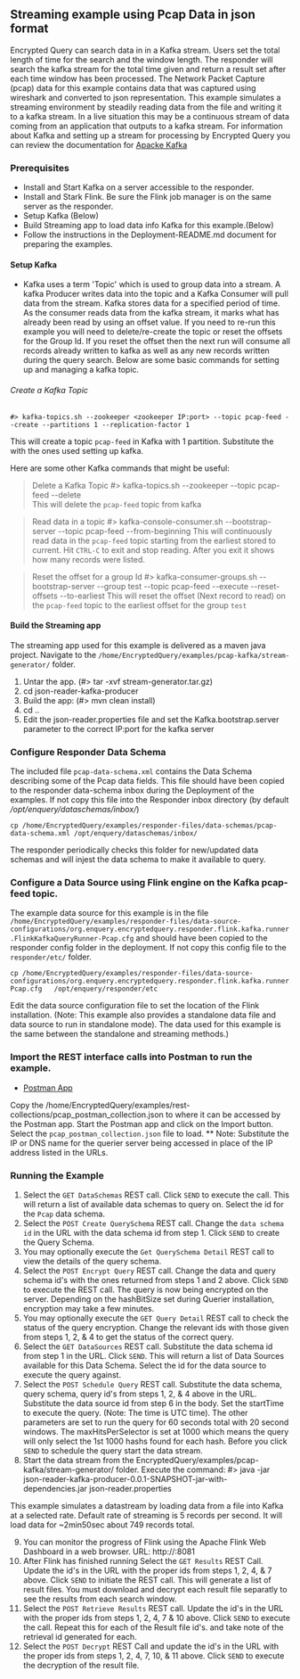 ## Streaming example using Pcap Data in json format
Encrypted Query can search data in in a Kafka stream.   Users set the total length of time for the search and the window length.   The responder will search the kafka stream for the total time given and return a result set after each time window has been processed.  The Network Packet Capture (pcap) data for this example contains data that was captured using wireshark and converted to json representation.  This example simulates a streaming environment by steadily reading data from the file and writing it to a kafka stream.  In a live situation this may be a continuous stream of data coming from an application that outputs to a kafka stream.  For information about Kafka and setting up a stream for processing by Encrypted Query you can review the documentation for [Apacke Kafka](https://kafka.apache.org)
### Prerequisites
* Install and Start Kafka on a server accessible to the responder.   
* Install and Stark Flink.   Be sure the Flink job manager is on the same server as the responder.
* Setup Kafka (Below)
* Build Streaming app to load data info Kafka for this example.(Below)
* Follow the instructions in the Deployment-README.md document for preparing the examples.

#### Setup Kafka
* Kafka uses a term 'Topic' which is used to group data into a stream.  A kafka Producer writes data into the topic and a Kafka Consumer will pull data from the stream.   Kafka stores data for a specified period of time.  As the consumer reads data from the kafka stream, it marks what has already been read by using an offset value.   If you need to re-run this example you will need to delete/re-create the topic or reset the offsets for the Group Id.  If you reset the offset then the next run will consume all records already written to kafka as well as any new records written during the query search.  Below are some basic commands for setting up and managing a kafka topic.

###### Create a Kafka Topic
    #> kafka-topics.sh --zookeeper <zookeeper IP:port> --topic pcap-feed --create --partitions 1 --replication-factor 1
This will create a topic `pcap-feed` in Kafka with 1 partition.  Substitute the <zookeeper IP:port> with the ones used setting up kafka.

Here are some other Kafka commands that might be useful:
> Delete a Kafka Topic
    #> kafka-topics.sh --zookeeper <zookeeper IP:port> --topic pcap-feed --delete    
This will delete the `pcap-feed` topic from kafka

> Read data in a topic
    #> kafka-console-consumer.sh --bootstrap-server <kafkaBootstrapServer IP:port> --topic pcap-feed --from-beginning
This will continuously read data in the `pcap-feed` topic starting from the earliest stored to current.  Hit `CTRL-C` to exit and stop reading.  After you exit it shows how many records were listed.

> Reset the offset for a group Id
    #> kafka-consumer-groups.sh --bootstrap-server <kafkaBootStrapServer IP:port> --group test --topic pcap-feed --execute --reset-offsets --to-earliest
This will reset the offset (Next record to read) on the `pcap-feed` topic to the earliest offset for the group `test` 

#### Build the Streaming app
The streaming app used for this example is delivered as a maven java project.   Navigate to the `/home/EncryptedQuery/examples/pcap-kafka/stream-generator/` folder.
1) Untar the app.  (#> tar -xvf stream-generator.tar.gz)
2) cd json-reader-kafka-producer
3) Build the app: (#> mvn clean install)
4) cd ..
5) Edit the json-reader.properties file and set the Kafka.bootstrap.server parameter to the correct IP:port for the kafka server

### Configure Responder Data Schema
The included file `pcap-data-schema.xml` contains the Data Schema describing some of the Pcap data fields.  This file should have been copied to the responder data-schema inbox during the Deployment of the examples.  If not copy this file into the Responder inbox directory (by default _/opt/enquery/dataschemas/inbox/_)

	cp /home/EncryptedQuery/examples/responder-files/data-schemas/pcap-data-schema.xml /opt/enquery/dataschemas/inbox/  
	
The responder periodically checks this folder for new/updated data schemas and will injest the data schema to make it available to query.

### Configure a Data Source using Flink engine on the Kafka pcap-feed topic.

The example data source for this example is in the file `/home/EncryptedQuery/examples/responder-files/data-source-configurations/org.enquery.encryptedquery.responder.flink.kafka.runner.FlinkKafkaQueryRunner-Pcap.cfg` and should have been copied to the responder config folder in the deployment.  If not copy this config file to the `responder/etc/` folder.  

	cp /home/EncryptedQuery/examples/responder-files/data-source-configurations/org.enquery.encryptedquery.responder.flink.kafka.runner.FlinkKafkaQueryRunner-Pcap.cfg   /opt/enquery/responder/etc
Edit the data source configuration file to set the location of the Flink installation.
(Note: This example also provides a standalone data file and data source to run in standalone mode).   The data used for this example is the same between the standalone and streaming methods.)

### Import the REST interface calls into Postman to run the example.
* [Postman App](https://www.getpostman.com/apps)

Copy the /home/EncryptedQuery/examples/rest-collections/pcap_postman_collection.json to where it can be accessed by the Postman app.
Start the Postman app and click on the Import button.  Select the `pcap_postman_collection.json` file to load.
** Note: Substitute the IP or DNS name for the querier server being accessed in place of the IP address listed in the URLs.

### Running the Example
1) Select the `GET DataSchemas` REST call.  Click `SEND` to execute the call. This will return a list of available data schemas to query on.  Select the id for the `Pcap` data schema.
2) Select the `POST Create QuerySchema` REST call.  Change the `data schema id` in the URL with the data schema id from step 1.  Click `SEND` to create the Query Schema.
3) You may optionally execute the `Get QuerySchema Detail` REST call to view the details of the query schema.
4) Select the `POST Encrypt Query` REST call.   Change the data and query schema id's with the ones returned from steps 1 and 2 above.  Click `SEND` to execute the REST call.  The query is now being encrypted on the server.   Depending on the hashBitSize set during Querier installation, encryption may take a few minutes.
5) You may optionally execute the `GET Query Detail` REST call to check the status of the query encryption.   Change the relevant ids with those given from steps 1, 2, & 4 to get the status of the correct query.
6) Select the `GET DataSources` REST call.  Substitute the data schema id from step 1 in the URL.   Click `SEND`.   This will return a list of Data Sources available for this Data Schema.  Select the id for the data source to execute the query against.  
7) Select the `POST Schedule Query` REST call.  Substitute the data schema, query schema, query id's from steps 1, 2, & 4 above in the URL.  Substitute the data source id from step 6 in the body.  Set the startTime to execute the query.  (Note: The time is UTC time).  The other parameters are set to run the query for 60 seconds total with 20 second windows.  The maxHitsPerSelector is set at 1000 which means the  query will only select the 1st 1000 hashs found for each hash.  Before you click `SEND` to schedule the query start the data stream.
8) Start the data stream from the EncryptedQuery/examples/pcap-kafka/stream-generator/ folder.  Execute the command:
    #> java -jar json-reader-kafka-producer-0.0.1-SNAPSHOT-jar-with-dependencies.jar json-reader.properties

This example simulates a datastream by loading data from a file into Kafka at a selected rate.  Default rate of streaming is 5 records per second.  It will load data for ~2min50sec about 749 records total.

9) You can monitor the progress of Flink using the Apache Flink Web Dashboard in a web browser.   URL: http://<flink server ip>:8081
10) After Flink has finished running Select the `GET Results` REST Call.  Update the id's in the URL with the proper ids from steps 1, 2, 4, & 7 above.  Click `SEND` to initiate the REST call.   This will generate a list of result files.   You must download and decrypt each result file separatly to see the results from each search window.
11) Select the `POST Retrieve Results` REST call.  Update the id's in the URL with the proper ids from steps 1, 2, 4, 7 & 10 above.  Click `SEND` to execute the call.   Repeat this for each of the Result file id's. and take note of the retrieval id generated for each.
12) Select the `POST Decrypt` REST Call and update the id's in the URL with the proper ids from steps 1, 2, 4, 7, 10, & 11 above.  Click `SEND` to execute the decryption of the result file.



